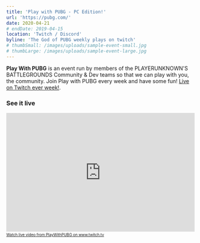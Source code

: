```yaml
---
title: 'Play with PUBG - PC Edition!'
url: 'https://pubg.com/'
date: 2020-04-21
# endDate: 2019-04-15
location: 'Twitch / Discord'
byline: 'The God of PUBG weekly plays on twitch'
# thumbSmall: /images/uploads/sample-event-small.jpg
# thumbLarge: /images/uploads/sample-event-large.jpg
---
```


**Play With PUBG** is an event run by members of the PLAYERUNKNOWN'S BATTLEGROUNDS Community &amp; Dev teams so that we can play with you, the community. Join Play with PUBG every week and have some fun! [Live on Twitch ever week!](https://www.twitch.tv/playwithpubg).

### See it live
<iframe src="https://player.twitch.tv/?channel=playwithpubg" frameborder="0" allowfullscreen="true" scrolling="no" height="315" width="500"></iframe><a href="https://www.twitch.tv/playwithpubg?tt_content=text_link&tt_medium=live_embed" style="padding:2px 0px 4px; display:block; width:345px; font-weight:normal; font-size:10px; text-decoration:underline;">Watch live video from PlayWithPUBG on www.twitch.tv</a>